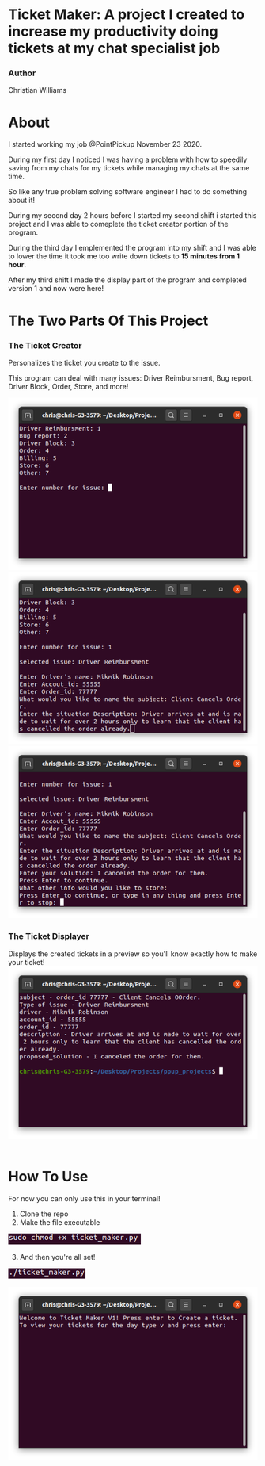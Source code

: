 # Ticket Maker: A project I created to increase my productivity doing tickets at my chat specialist job

### Author
Christian Williams

# About

I started working my job @PointPickup November 23 2020.

During my first day I noticed I was having a problem with how to speedily saving from my chats for my tickets while managing my chats at the same time.

So like any true problem solving software engineer I had to do something about it!

During my second day 2 hours before I started my second shift i started this project and I was able to comeplete the ticket creator portion of the program.

During the third day I emplemented the program into my shift and I was able to lower the time it took me too write down tickets to **15 minutes from 1 hour**.

After my third shift I made the display part of the program and completed version 1 and now were here!
&nbsp;
&nbsp;

# The Two Parts Of This Project

### The Ticket Creator

Personalizes the ticket you create to the issue.

This program can deal with many issues: 
Driver Reimbursment, Bug report, Driver Block, Order, Store, and more!


![issues](photos/issues.png)
![questions1](photos/questions1.png)
![questions2](photos/questions2.png)

### The Ticket Displayer

Displays the created tickets in a preview so you'll know exactly how to make your ticket!
![Display](photos/Display.png)
&nbsp;
&nbsp;

# How To Use

For now you can only use this in your terminal!

1. Clone the repo
2. Make the file executable

![executable](photos/executable.png)

3. And then you're all set!

![execute](photos/execute.png)

![welcome](photos/welcome-screen.png)

